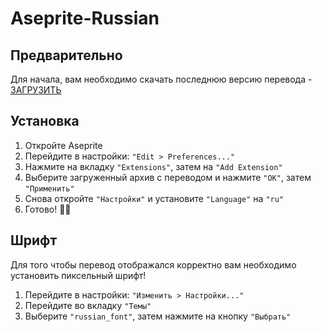 # Aseprite-Russian

## Предварительно
Для начала, вам необходимо скачать последнюю версию перевода - [ЗАГРУЗИТЬ](Extension.zip?raw=true)

## Установка
1. Откройте Aseprite
2. Перейдите в настройки: `"Edit > Preferences..."`
3. Нажмите на вкладку `"Extensions"`, затем на `"Add Extension"`
4. Выберите загруженный архив с переводом и нажмите `"OK"`, затем `"Применить"`
5. Снова откройте `"Настройки"` и установите `"Language"` на `"ru"`
6. Готово! 🎉🎊

## Шрифт
Для того чтобы перевод отображался корректно вам необходимо установить пиксельный шрифт!

1. Перейдите в настройки: `"Изменить > Настройки..."`
2. Перейдите во вкладку `"Темы"`
3. Выберите `"russian_font"`, затем нажмите на кнопку `"Выбрать"`
